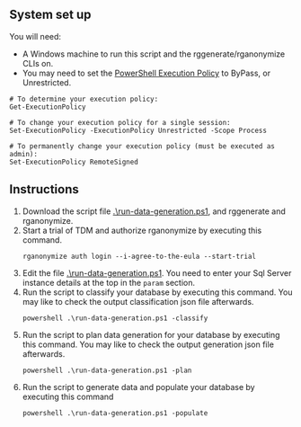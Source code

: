 ## System set up
You will need:
- A Windows machine to run this script and the rggenerate/rganonymize CLIs on.
- You may need to set the [PowerShell Execution Policy](https://learn.microsoft.com/en-us/powershell/module/microsoft.powershell.core/about/about_execution_policies?view=powershell-7.4) to ByPass, or Unrestricted.

```
# To determine your execution policy:
Get-ExecutionPolicy

# To change your execution policy for a single session:
Set-ExecutionPolicy -ExecutionPolicy Unrestricted -Scope Process

# To permanently change your execution policy (must be executed as admin):
Set-ExecutionPolicy RemoteSigned
```

## Instructions
1. Download the script file [.\run-data-generation.ps1](run-data-generation.ps1), and rggenerate and rganonymize.
1. Start a trial of TDM and authorize rganonymize by executing this command.
   ```
   rganonymize auth login --i-agree-to-the-eula --start-trial
   ```
1. Edit the file [.\run-data-generation.ps1](run-data-generation.ps1). You need to enter your Sql Server instance details at the top in the `param` section.
1. Run the script to classify your database by executing this command. You may like to check the output classification json file afterwards.
   ```
   powershell .\run-data-generation.ps1 -classify
   ```
1. Run the script to plan data generation for your database by executing this command. You may like to check the output generation json file afterwards.
   ```
   powershell .\run-data-generation.ps1 -plan
   ```
1. Run the script to generate data and populate your database by executing this command
   ```
   powershell .\run-data-generation.ps1 -populate
   ```

